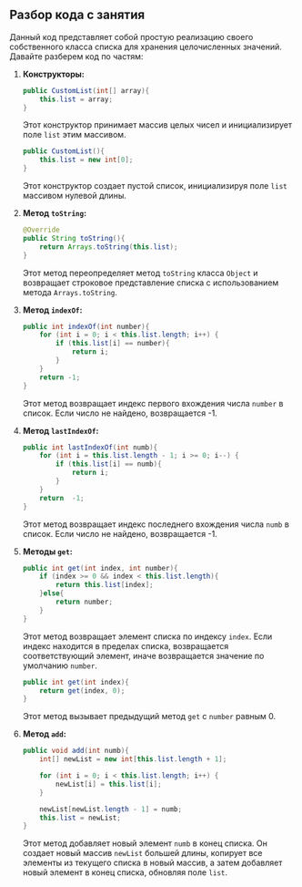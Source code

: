 ## Разбор кода с занятия

Данный код представляет собой простую реализацию своего собственного класса списка для хранения целочисленных значений. Давайте разберем код по частям:

1. **Конструкторы:**
    ```java
    public CustomList(int[] array){
        this.list = array;
    }
    ```
    Этот конструктор принимает массив целых чисел и инициализирует поле `list` этим массивом.

    ```java
    public CustomList(){
        this.list = new int[0];
    }
    ```
    Этот конструктор создает пустой список, инициализируя поле `list` массивом нулевой длины.

2. **Метод `toString`:**
    ```java
    @Override
    public String toString(){
        return Arrays.toString(this.list);
    }
    ```
    Этот метод переопределяет метод `toString` класса `Object` и возвращает строковое представление списка с использованием метода `Arrays.toString`.

3. **Метод `indexOf`:**
    ```java
    public int indexOf(int number){
        for (int i = 0; i < this.list.length; i++) {
            if (this.list[i] == number){
                return i;
            }
        }
        return -1;
    }
    ```
    Этот метод возвращает индекс первого вхождения числа `number` в список. Если число не найдено, возвращается -1.

4. **Метод `lastIndexOf`:**
    ```java
    public int lastIndexOf(int numb){
        for (int i = this.list.length - 1; i >= 0; i--) {
            if (this.list[i] == numb){
                return i;
            }
        }
        return  -1;
    }
    ```
    Этот метод возвращает индекс последнего вхождения числа `numb` в список. Если число не найдено, возвращается -1.

5. **Методы `get`:**
    ```java
    public int get(int index, int number){
        if (index >= 0 && index < this.list.length){
            return this.list[index];
        }else{
            return number;
        }
    }
    ```
    Этот метод возвращает элемент списка по индексу `index`. Если индекс находится в пределах списка, возвращается соответствующий элемент, иначе возвращается значение по умолчанию `number`.

    ```java
    public int get(int index){
        return get(index, 0);
    }
    ```
    Этот метод вызывает предыдущий метод `get` с `number` равным 0.

6. **Метод `add`:**
    ```java
    public void add(int numb){
        int[] newList = new int[this.list.length + 1];

        for (int i = 0; i < this.list.length; i++) {
            newList[i] = this.list[i];
        }

        newList[newList.length - 1] = numb;
        this.list = newList;
    }
    ```
    Этот метод добавляет новый элемент `numb` в конец списка. Он создает новый массив `newList` большей длины, копирует все элементы из текущего списка в новый массив, а затем добавляет новый элемент в конец списка, обновляя поле `list`.